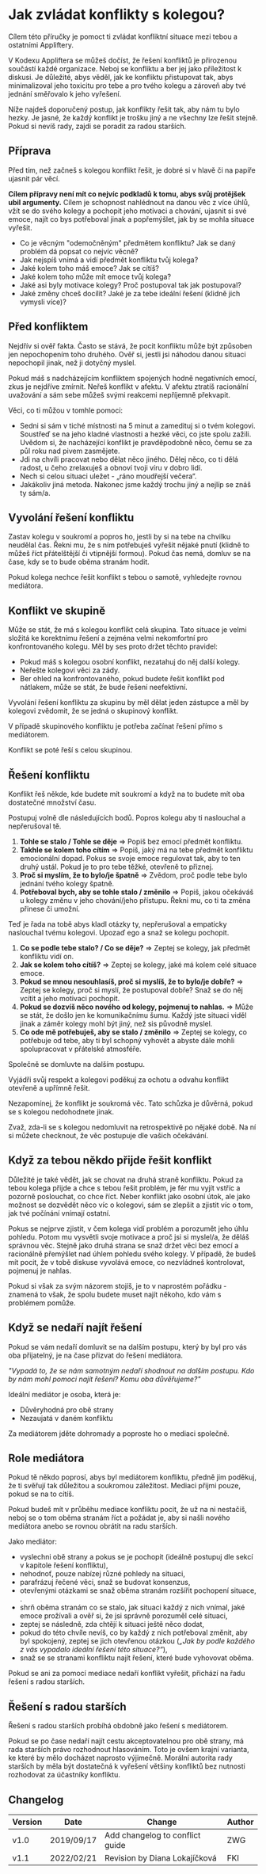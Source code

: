 # Jak zvládat konflikty s kolegou?

Cílem této příručky je pomoct ti zvládat konfliktní situace mezi tebou a ostatními Appliftery.

V Kodexu Appliftera se můžeš dočíst, že řešení konfliktů je přirozenou součástí každé organizace. Neboj se konfliktu a ber jej jako příležitost k diskusi. Je důležité, abys věděl, jak ke konfliktu přistupovat tak, abys minimalizoval jeho toxicitu pro tebe a pro tvého kolegu a zároveň aby tvé jednání směřovalo k jeho vyřešení.

Níže najdeš doporučený postup, jak konflikty řešit tak, aby nám tu bylo hezky. Je jasné, že každý konflikt je trošku jiný a ne všechny lze řešit stejně. Pokud si nevíš rady, zajdi se poradit za radou starších.

## Příprava

Před tím, než začneš s kolegou konflikt řešit, je dobré si v hlavě či na papíře ujasnit pár věcí. 

**Cílem přípravy není mít co nejvíc podkladů k tomu, abys svůj protějšek ubil argumenty.** Cílem je schopnost nahlédnout na danou věc z více úhlů, vžít se do svého kolegy a pochopit jeho motivaci a chování, ujasnit si své emoce, najít co bys potřeboval jinak a popřemýšlet, jak by se mohla situace vyřešit.

- Co je věcným "odemočněným" předmětem konfliktu? Jak se daný problém dá popsat co nejvíc věcně?
- Jak nejspíš vnímá a vidí předmět konfliktu tvůj kolega?
- Jaké kolem toho máš emoce? Jak se cítíš?
- Jaké kolem toho může mít emoce tvůj kolega? 
- Jaké asi byly motivace kolegy? Proč postupoval tak jak postupoval?
- Jaké změny chceš docílit? Jaké je za tebe ideální řešení (klidně jich vymysli více)?

## Před konfliktem

Nejdřív si ověř fakta. Často se stává, že pocit konfliktu může být způsoben jen nepochopením toho druhého. Ověř si, jestli jsi náhodou danou situaci nepochopil jinak, než ji dotyčný myslel.

Pokud máš s nadcházejícím konfliktem spojených hodně negativních emocí, zkus je nejdříve zmírnit. Neřeš konflikt v afektu. V afektu ztratíš racionální uvažování a sám sebe můžeš svými reakcemi nepříjemně překvapit.

Věci, co ti můžou v tomhle pomoci:

 * Sedni si sám v tiché místnosti na 5 minut a zamedituj si o tvém kolegovi. Soustřeď se na jeho kladné vlastnosti a hezké věci, co jste spolu zažili. Uvědom si, že nacházející konflikt je pravděpodobně něco, čemu se za půl roku nad pivem zasmějete.
 * Jdi na chvíli pracovat nebo dělat něco jiného. Dělej něco, co ti dělá radost, u čeho zrelaxuješ a obnoví tvoji víru v dobro lidí.
 *  Nech si celou situaci uležet - „ráno moudřejší večera“.
 * Jakákoliv jiná metoda. Nakonec jsme každý trochu jiný a nejlíp se znáš ty sám/a.

## Vyvolání řešení konfliktu

Zastav kolegu v soukromí a popros ho, jestli by si na tebe na chvilku neudělal čas. Řekni mu, že s ním potřebuješ vyřešit nějaké pnutí (klidně to můžeš říct přátelštější či vtipnější formou). Pokud čas nemá, domluv se na čase, kdy se to bude oběma stranám hodit.

Pokud kolega nechce řešit konflikt s tebou o samotě, vyhledejte rovnou mediátora.

## Konflikt ve skupině

Může se stát, že má s kolegou konflikt celá skupina. Tato situace je velmi složitá ke korektnímu řešení a zejména velmi nekomfortní pro konfrontovaného kolegu. Měl by ses proto držet těchto pravidel:

* Pokud máš s kolegou osobní konflikt, nezatahuj do něj další kolegy.
* Neřešte kolegovi věci za zády.
* Ber ohled na konfrontovaného, pokud budete řešit konflikt pod nátlakem, může se stát, že bude řešení neefektivní.

Vyvolání řešení konfliktu za skupinu by měl dělat jeden zástupce a měl by kolegovi zvědomit, že se jedná o skupinový konflikt.

V případě skupinového konfliktu je potřeba začínat řešení přímo s mediátorem.

Konflikt se poté řeší s celou skupinou.

## Řešení konfliktu

Konflikt řeš někde, kde budete mít soukromí a když na to budete mít oba dostatečné množství času.

Postupuj volně dle následujících bodů. Popros kolegu aby ti naslouchal a nepřerušoval tě.

1. **Tohle se stalo / Tohle se děje** => Popiš bez emocí předmět konfliktu. 
2. **Takhle se kolem toho cítím** => Popiš, jaký má na tebe předmět konfliktu emocionální dopad. Pokus se svoje emoce regulovat tak, aby to ten druhý ustál. Pokud je to pro tebe těžké, otevřeně to přiznej.
3. **Proč si myslím, že to bylo/je špatně** =>  Zvědom, proč podle tebe bylo jednání tvého kolegy špatně.
4. **Potřeboval bych, aby se tohle stalo / změnilo** => Popiš, jakou očekáváš u kolegy změnu v jeho chování/jeho přístupu. Řekni mu, co ti ta změna přinese či umožní.

Teď je řada na tobě abys kladl otázky ty, nepřerušoval a empaticky naslouchal tvému kolegovi. Upozaď ego a snaž se kolegu pochopit.

1. **Co se podle tebe stalo? / Co se děje?** => Zeptej se kolegy, jak předmět konfliktu vidí on. 
2. **Jak se kolem toho cítíš?** => Zeptej se kolegy, jaké má kolem celé situace emoce.
3. **Pokud se mnou nesouhlasíš, proč si myslíš, že to bylo/je dobře?** => Zeptej se kolegy, proč si myslí, že postupoval dobře? Snaž se do něj vcítit a jeho motivaci pochopit.
4. **Pokud se dozvíš něco nového od kolegy, pojmenuj to nahlas.** => Může se stát, že došlo jen ke komunikačnímu šumu. Každý jste situaci viděl jinak a záměr kolegy mohl být jiný, než sis původně myslel.
5. **Co ode mě potřebuješ, aby se stalo / změnilo** => Zeptej se kolegy, co potřebuje od tebe, aby ti byl schopný vyhovět a abyste dále mohli spolupracovat v přátelské atmosféře.

Společně se domluvte na dalším postupu.

Vyjádři svůj respekt a kolegovi poděkuj za ochotu a odvahu konflikt otevřeně a upřímně řešit.

Nezapomínej, že konflikt je soukromá věc. Tato schůzka je důvěrná, pokud se s kolegou nedohodnete jinak.

Zvaž, zda-li se s kolegou nedomluvit na retrospektivě po nějaké době. Na ní si můžete checknout, že věc postupuje dle vašich očekávání.

## Když za tebou někdo přijde řešit konflikt

Důležité je také vědět, jak se chovat na druhá straně konfliktu. Pokud za tebou kolega přijde a chce s tebou řešit problém, je fér mu vyjít vstříc a pozorně poslouchat, co chce říct. Neber konflikt jako osobní útok, ale jako možnost se dozvědět něco víc o kolegovi, sám se zlepšit a zjistit víc o tom, jak tvé počínání vnímají ostatní.

Pokus se nejprve zjistit, v čem kolega vidí problém a porozumět jeho úhlu pohledu. Potom mu vysvětli svoje motivace a proč jsi si myslel/a, že děláš správnou věc. Stejně jako druhá strana se snaž držet věci bez emocí a racionálně přemýšlet nad úhlem pohledu svého kolegy. V případě, že budeš mít pocit, že v tobě diskuse vyvolává emoce, co nezvládneš kontrolovat, pojmenuj je nahlas.

Pokud si však za svým názorem stojíš, je to v naprostém pořádku - znamená to však, že spolu budete muset najít někoho, kdo vám s problémem pomůže.

## Když se nedaří najít řešení

Pokud se vám nedaří domluvit se na dalším postupu, který by byl pro vás oba přijatelný, je na čase přizvat do řešení mediátora. 

_"Vypadá to, že se nám samotným nedaří shodnout na dalším postupu. Kdo by nám mohl pomoci najít řešení? Komu oba důvěřujeme?"_

Ideální mediátor je osoba, která je:
* Důvěryhodná pro obě strany
* Nezaujatá v daném konfliktu

Za mediátorem jděte dohromady a poproste ho o mediaci společně. 

## Role mediátora

Pokud tě někdo poprosí, abys byl mediátorem konfliktu, předně jim poděkuj, že ti svěřují tak důležitou a soukromou záležitost. Mediaci přijmi pouze, pokud se na to cítíš. 

Pokud budeš mít v průběhu mediace konfliktu pocit, že už na ni nestačíš, neboj se o tom oběma stranám říct a požádat je, aby si našli nového mediátora anebo se rovnou obrátit na radu starších.

Jako mediátor:
* vyslechni obě strany a pokus se je pochopit (ideálně postupuj dle sekcí v kapitole řešení konfliktu),
* nehodnoť, pouze nabízej různé pohledy na situaci,
* parafrázuj řečené věci, snaž se budovat konsenzus,
* otevřenými otázkami se snaž oběma stranám rozšířit pochopení situace, .
* shrň oběma stranám co se stalo, jak situaci každý z nich vnímal, jaké emoce prožívali a ověř si, že jsi správně porozuměl celé situaci,
* zeptej se následně, zda chtějí k situaci ještě něco dodat,
* pokud do této chvíle nevíš, co by každý z nich potřeboval změnit, aby byl spokojený, zeptej se jich otevřenou otázkou (_„Jak by podle každého z vás vypadalo ideální řešení této situace?“_),
* snaž se se stranami konfliktu najít řešení, které bude vyhovovat oběma.

Pokud se ani za pomocí mediace nedaří konflikt vyřešit, přichází na řadu řešení s radou starších.

## Řešení s radou starších

Řešení s radou starších probíhá obdobně jako řešení s mediátorem.

Pokud se po čase nedaří najít cestu akceptovatelnou pro obě strany, má rada starších právo rozhodnout hlasováním. Toto je ovšem krajní varianta, ke které by mělo docházet naprosto výjimečně. Morální autorita rady starších by měla být dostatečná k vyřešení většiny konfliktů bez nutnosti rozhodovat za účastníky konfliktu.

## Changelog

| Version | Date       | Change                          | Author |
| ------- | ---------- | ------------------------------- | ------ |
| v1.0    | 2019/09/17 | Add changelog to conflict guide | ZWG    |
| v1.1    | 2022/02/21 | Revision by Diana Lokajíčková   | FKI    |

